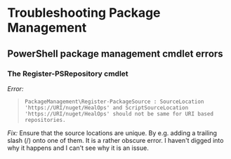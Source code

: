 # Troubleshooting Package Management

## PowerShell package management cmdlet errors

### The Register-PSRepository cmdlet

_Error:_
> `PackageManagement\Register-PackageSource : SourceLocation 'https://URI/nuget/HealOps' and ScriptSourceLocation 'https://URI/nuget/HealOps' should not be same for URI based repositories.`

_Fix:_
Ensure that the source locations are unique. By e.g. adding a trailing slash (/) onto one of them. It is a rather obscure error. I haven't digged into why it happens and I can't see why it is an issue.